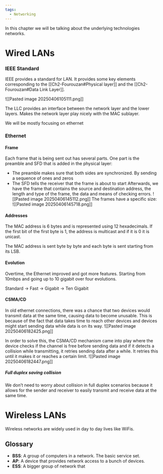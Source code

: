 ```yaml
---
tags:
  - Networking
---
```


In this chapter we will be talking about the underlying technologies networks.
# Wired LANs

### IEEE Standard
IEEE provides a standard for LAN. It provides some key elements corresponding to the [[Ch2-Fourouzan#Physical layer]] and the [[Ch2-Fourouzan#Data Link Layer]].

![[Pasted image 20250406105111.png]]

The LLC provides an interface between the network layer and the lower layers. Makes the network layer play nicely with the MAC sublayer. 

We will be mostly focusing on ethernet

### Ethernet
####  Frame
Each frame that is being sent out has several parts. One part is the preamble and SFD that is added in the physical layer:
- The preamble makes sure that both sides are synchronized. By sending a sequence of ones and zeros
- The SFD tells the receiver that the frame is about to start
Afterwards, we have the frame that contains the source and destination address, the length and type of the frame, the data and means of checking errors. 
![[Pasted image 20250406145112.png]]
The frames have a specific size:
![[Pasted image 20250406145718.png]]
#### Addresses
The MAC address is 6 bytes and is represented using 12 hexadecimals. If the first bit of the first byte is 1, the address is multicast and if it is 0 it is unicast.

The MAC address is sent byte by byte and each byte is sent starting from its LSB. 

#### Evolution 
Overtime, the Ethernet improved and got more features. Starting from 10mbps and going up to 10 gigabit over four evolutions. 

Standard -> Fast -> Gigabit -> Ten Gigabit

#### CSMA/CD
In old ethernet connections, there was a chance that two devices would transmit data at the same time, causing data to become unusable. This is because of the fact that data takes time to reach other devices and devices might start sending data while data is on its way. 
![[Pasted image 20250406182425.png]]

In order to solve this, the CSMA/CD mechanism came into play where the device checks if the channel is free before sending data and if it detects a collision while transmitting, it retries sending data after a while. It retries this until it makes it or reaches a certain limit. 
![[Pasted image 20250406182447.png]]
##### Full duplex  saving collision
We don’t need to worry about collision in full duplex scenarios because it allows for the sender and receiver to easily transmit and receive data at the same time. 
# Wireless LANs
Wireless networks are widely used in day to day lives like WiFis.

## Glossary
- **BSS**: A group of computers in a network. The basic service set. 
- **AP**: A device that provides network access to a bunch of devices. 
- **ESS**: A bigger group of network that 
